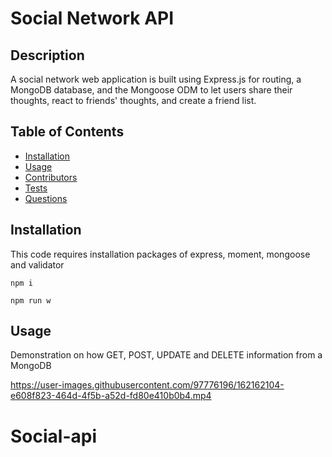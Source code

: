 # Social Network API

## Description 
A social network web application is built using Express.js for routing, a MongoDB database, and the Mongoose ODM to let users share their thoughts, react to friends' thoughts, and create a friend list.  

## Table of Contents
- [Installation](#Installation)
- [Usage](#Usage)
- [Contributors](#Contributors)
- [Tests](#Tests)
- [Questions](#Questions)

## Installation
This code requires installation packages of express, moment, mongoose and validator  
```
npm i

npm run w
```
      
## Usage
Demonstration on how GET, POST, UPDATE and DELETE information from a MongoDB  


https://user-images.githubusercontent.com/97776196/162162104-e608f823-464d-4f5b-a52d-fd80e410b0b4.mp4




# Social-api
